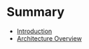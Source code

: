 # Summary

- [Introduction](./introduction.md)
- [Architecture Overview](./architecture_overview.md)
